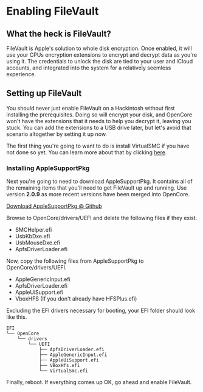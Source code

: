 # Enabling FileVault

## What the heck is FileVault?

FileVault is Apple's solution to whole disk encryption. Once enabled, it will use your CPUs encryption extensions to encrypt and decrypt data as you're using it. The credentials to unlock the disk are tied to your user and iCloud accounts, and integrated into the system for a relatively seemless experience.

## Setting up FileVault

You should never just enable FileVault on a Hackintosh without first installing the prerequisites. Doing so will encrypt your disk, and OpenCore won't have the extensions that it needs to help you decrypt it, leaving you stuck. You can add the extensions to a USB drive later, but let's avoid that scenario altogether by setting it up now.

The first thing you're going to want to do is install VirtualSMC if you have not done so yet. You can learn more about that by clicking [here](../prepare-install-macos/smc-emulation.md).

### Installing AppleSupportPkg

Next you're going to need to download AppleSupportPkg. It contains all of the remaining items that you'll need to get FileVault up and running. Use version **2.0.9** as more recent versions have been merged into OpenCore.

[Download AppleSupportPkg @ Github](https://github.com/acidanthera/AppleSupportPkg)

Browse to OpenCore/drivers/UEFI and delete the following files if they exist.

* SMCHelper.efi
* UsbKbDxe.efi
* UsbMouseDxe.efi
* ApfsDriverLoader.efi

Now, copy the following files from AppleSupportPkg to OpenCore/drivers/UEFI.

* AppleGenericInput.efi
* ApfsDriverLoader.efi
* AppleUiSupport.efi
* VboxHFS \(If you don't already have HFSPlus.efi\)

Excluding the EFI drivers necessary for booting, your EFI folder should look like this.

```text
EFI
└── OpenCore
    └── drivers
        └── UEFI
            ├── ApfsDriverLoader.efi
            ├── AppleGenericInput.efi
            ├── AppleUiSupport.efi
            ├── VBoxHfs.efi
            └── VirtualSmc.efi
```

Finally, reboot. If everything comes up OK, go ahead and enable FileVault.


